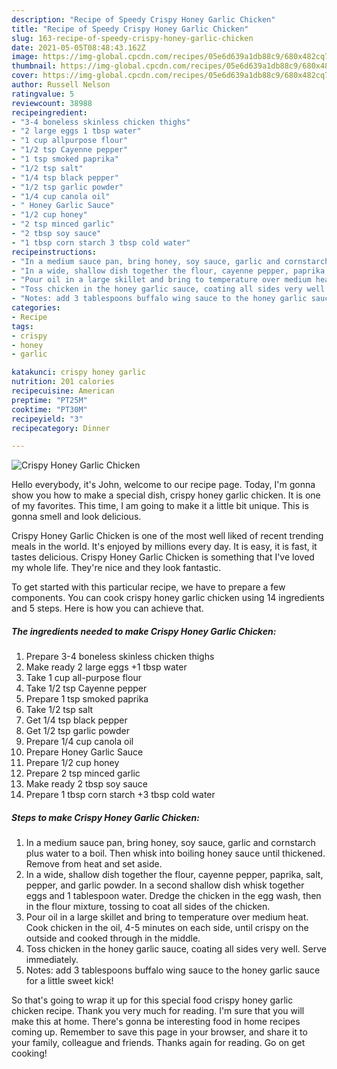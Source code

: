 ```yaml
---
description: "Recipe of Speedy Crispy Honey Garlic Chicken"
title: "Recipe of Speedy Crispy Honey Garlic Chicken"
slug: 163-recipe-of-speedy-crispy-honey-garlic-chicken
date: 2021-05-05T08:48:43.162Z
image: https://img-global.cpcdn.com/recipes/05e6d639a1db88c9/680x482cq70/crispy-honey-garlic-chicken-recipe-main-photo.jpg
thumbnail: https://img-global.cpcdn.com/recipes/05e6d639a1db88c9/680x482cq70/crispy-honey-garlic-chicken-recipe-main-photo.jpg
cover: https://img-global.cpcdn.com/recipes/05e6d639a1db88c9/680x482cq70/crispy-honey-garlic-chicken-recipe-main-photo.jpg
author: Russell Nelson
ratingvalue: 5
reviewcount: 38988
recipeingredient:
- "3-4 boneless skinless chicken thighs"
- "2 large eggs 1 tbsp water"
- "1 cup allpurpose flour"
- "1/2 tsp Cayenne pepper"
- "1 tsp smoked paprika"
- "1/2 tsp salt"
- "1/4 tsp black pepper"
- "1/2 tsp garlic powder"
- "1/4 cup canola oil"
- " Honey Garlic Sauce"
- "1/2 cup honey"
- "2 tsp minced garlic"
- "2 tbsp soy sauce"
- "1 tbsp corn starch 3 tbsp cold water"
recipeinstructions:
- "In a medium sauce pan, bring honey, soy sauce, garlic and cornstarch plus water to a boil. Then whisk into boiling honey sauce until thickened. Remove from heat and set aside."
- "In a wide, shallow dish together the flour, cayenne pepper, paprika, salt, pepper, and garlic powder. In a second shallow dish whisk together eggs and 1 tablespoon water. Dredge the chicken in the egg wash, then in the flour mixture, tossing to coat all sides of the chicken."
- "Pour oil in a large skillet and bring to temperature over medium heat. Cook chicken in the oil, 4-5 minutes on each side, until crispy on the outside and cooked through in the middle."
- "Toss chicken in the honey garlic sauce, coating all sides very well. Serve immediately."
- "Notes: add 3 tablespoons buffalo wing sauce to the honey garlic sauce for a little sweet kick!"
categories:
- Recipe
tags:
- crispy
- honey
- garlic

katakunci: crispy honey garlic 
nutrition: 201 calories
recipecuisine: American
preptime: "PT25M"
cooktime: "PT30M"
recipeyield: "3"
recipecategory: Dinner

---
```



![Crispy Honey Garlic Chicken](https://img-global.cpcdn.com/recipes/05e6d639a1db88c9/680x482cq70/crispy-honey-garlic-chicken-recipe-main-photo.jpg)

Hello everybody, it's John, welcome to our recipe page. Today, I'm gonna show you how to make a special dish, crispy honey garlic chicken. It is one of my favorites. This time, I am going to make it a little bit unique. This is gonna smell and look delicious.



Crispy Honey Garlic Chicken is one of the most well liked of recent trending meals in the world. It's enjoyed by millions every day. It is easy, it is fast, it tastes delicious. Crispy Honey Garlic Chicken is something that I've loved my whole life. They're nice and they look fantastic.


To get started with this particular recipe, we have to prepare a few components. You can cook crispy honey garlic chicken using 14 ingredients and 5 steps. Here is how you can achieve that.

<!--inarticleads1-->

##### The ingredients needed to make Crispy Honey Garlic Chicken:

1. Prepare 3-4 boneless skinless chicken thighs
1. Make ready 2 large eggs +1 tbsp water
1. Take 1 cup all-purpose flour
1. Take 1/2 tsp Cayenne pepper
1. Prepare 1 tsp smoked paprika
1. Take 1/2 tsp salt
1. Get 1/4 tsp black pepper
1. Get 1/2 tsp garlic powder
1. Prepare 1/4 cup canola oil
1. Prepare  Honey Garlic Sauce
1. Prepare 1/2 cup honey
1. Prepare 2 tsp minced garlic
1. Make ready 2 tbsp soy sauce
1. Prepare 1 tbsp corn starch +3 tbsp cold water




<!--inarticleads2-->

##### Steps to make Crispy Honey Garlic Chicken:

1. In a medium sauce pan, bring honey, soy sauce, garlic and cornstarch plus water to a boil. Then whisk into boiling honey sauce until thickened. Remove from heat and set aside.
1. In a wide, shallow dish together the flour, cayenne pepper, paprika, salt, pepper, and garlic powder. In a second shallow dish whisk together eggs and 1 tablespoon water. Dredge the chicken in the egg wash, then in the flour mixture, tossing to coat all sides of the chicken.
1. Pour oil in a large skillet and bring to temperature over medium heat. Cook chicken in the oil, 4-5 minutes on each side, until crispy on the outside and cooked through in the middle.
1. Toss chicken in the honey garlic sauce, coating all sides very well. Serve immediately.
1. Notes: add 3 tablespoons buffalo wing sauce to the honey garlic sauce for a little sweet kick!




So that's going to wrap it up for this special food crispy honey garlic chicken recipe. Thank you very much for reading. I'm sure that you will make this at home. There's gonna be interesting food in home recipes coming up. Remember to save this page in your browser, and share it to your family, colleague and friends. Thanks again for reading. Go on get cooking!
